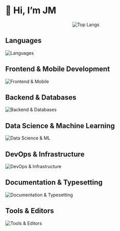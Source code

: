 # 👋 Hi, I’m JM

<!-- [![My Skills](https://skillicons.dev/icons?i=js,ts,html,css,nextjs,tailwind,py,androidstudio,ansible,bash,clojure,docker,elixir,fastapi,figma,go,java,kotlin,linux,lua,md,neovim,postgres,r,react,rust,spring,sqlite,sklearn,git&titles=true)](https://skillicons.dev) -->

<div align="center">
    <img src="https://github-readme-stats.vercel.app/api/top-langs/?username=jmrec&layout=compact&theme=radical&langs_count=20" alt="Top Langs" />
</div>

<!-- ![Top Langs](https://github-readme-stats.vercel.app/api/top-langs/?username=jmrec&layout=compact&theme=radical&langs_count=20) -->

## Languages
![Languages](https://go-skill-icons.vercel.app/api/icons?i=python,java,kotlin,javascript,typescript,bash,golang,r,rust,elixir,clojure,ocaml,lua,elm&titles=true&perline=6)

## Frontend & Mobile Development
![Frontend & Mobile](https://go-skill-icons.vercel.app/api/icons?i=html,css,react,nextjs,tailwindcss,androidstudio,jetpackcompose&titles=true&perline=6)

## Backend & Databases
![Backend & Databases](https://go-skill-icons.vercel.app/api/icons?i=spring,fastapi,postgresql&titles=true)

## Data Science & Machine Learning
![Data Science & ML](https://go-skill-icons.vercel.app/api/icons?i=numpy,pandas,polars,scipy,matplotlib,seaborn,scikitlearn,jupyter,googlecolab&titles=true&perline=6)

## DevOps & Infrastructure
![DevOps & Infrastructure](https://go-skill-icons.vercel.app/api/icons?i=git,docker,ansible,linux&titles=true)

## Documentation & Typesetting
![Documentation & Typesetting](https://go-skill-icons.vercel.app/api/icons?i=markdown,uml,mermaid,typst,latex,overleaf&titles=true)

## Tools & Editors
![Tools & Editors](https://go-skill-icons.vercel.app/api/icons?i=kitty,neovim,figma&titles=true)

<!-- ![JM's Repository Contributions](https://ghchart.rshah.org/jmrec) -->

<!--
### Feel free to navigate my profile, you'll find my personal and school projects ✨
I mainly do dev, data analysis, and sysad. I'm still honing my skills but I'm able to quickly adapt to diverse tech stacks.


## Interests
### Langs
![Static Badge](https://img.shields.io/badge/_-Python-lightblue?style=for-the-badge&logo=python)
![Static Badge](https://img.shields.io/badge/_-Elixir-indigo?style=for-the-badge&logo=elixir)
![Static Badge](https://img.shields.io/badge/_-Rust-orange?style=for-the-badge&logo=rust)
![Static Badge](https://img.shields.io/badge/_-Clojure-lightgreen?style=for-the-badge&logo=clojure)
![Static Badge](https://img.shields.io/badge/_-JavaScript-black?style=for-the-badge&logo=github)

![Static Badge](https://img.shields.io/badge/_-Phoenix-green?style=for-the-badge&logo=phoenixframework)
![Static Badge](https://img.shields.io/badge/_-Git-lightgreen?style=for-the-badge&logo=git)
![Static Badge](https://img.shields.io/badge/_-GitHub-black?style=for-the-badge&logo=github)

![Static Badge](https://img.shields.io/badge/_-HTML5-green?style=for-the-badge&logo=phoenixframework)
![Static Badge](https://img.shields.io/badge/_-CSS3-lightgreen?style=for-the-badge&logo=git)
![Static Badge](https://img.shields.io/badge/_-TailwindCSS-black?style=for-the-badge&logo=github)

![Static Badge](https://img.shields.io/badge/_-Python-%23eee?style=for-the-badge&logo=python)
![Static Badge](https://img.shields.io/badge/_-Clojure-%23eee?style=for-the-badge&logo=clojure)
![Static Badge](https://img.shields.io/badge/_-Elixir-%23eee?style=for-the-badge&logo=elixir&logoColor=%234B275F)
![Static Badge](https://img.shields.io/badge/_-Rust-%23eee?style=for-the-badge&logo=rust&logoColor=%23000000)
![Static Badge](https://img.shields.io/badge/_-JavaScript-%23eee?style=for-the-badge&logo=javascript&logoColor=%23F7DF1E)
![Static Badge](https://img.shields.io/badge/_-Lua-%23eee?style=for-the-badge&logo=lua&logoColor=%232C2D72)
![Static Badge](https://img.shields.io/badge/_-Java-%23eee?style=for-the-badge)
![Static Badge](https://img.shields.io/badge/_-kotlin-%23eee?style=for-the-badge&logo=kotlin&logoColor=%237F52FF)
![Static Badge](https://img.shields.io/badge/_-go-%23eee?style=for-the-badge&logo=go&logoColor=%2300ADD8)
![Static Badge](https://img.shields.io/badge/_-ocaml-%23eee?style=for-the-badge&logo=ocaml&logoColor=%23EC6813)
![Static Badge](https://img.shields.io/badge/_-haskell-%23eee?style=for-the-badge&logo=haskell&logoColor=%235D4F85)

### Dev
![Static Badge](https://img.shields.io/badge/_-html5-%23eee?style=for-the-badge&logo=html5)
![Static Badge](https://img.shields.io/badge/_-css-%23eee?style=for-the-badge&logo=css&logoColor=%23663399)
![Static Badge](https://img.shields.io/badge/_-tailwindcss-%23eee?style=for-the-badge&logo=tailwindcss)
![Static Badge](https://img.shields.io/badge/_-Phoenix-%23eee?style=for-the-badge&logo=phoenixframework)
![Static Badge](https://img.shields.io/badge/_-Liveview-%23eee?style=for-the-badge)
![Static Badge](https://img.shields.io/badge/_-figma-%23eee?style=for-the-badge&logo=figma&logoColor=%23F24E1E)
![Static Badge](https://img.shields.io/badge/_-postgresql-%23eee?style=for-the-badge&logo=postgresql&logoColor=%234169E1)
![Static Badge](https://img.shields.io/badge/_-mysql-%23eee?style=for-the-badge&logo=mysql&logoColor=%234479A1)
![Static Badge](https://img.shields.io/badge/_-sqlite-%23eee?style=for-the-badge&logo=sqlite&logoColor=%23003B57)

### Data Analysis
![Static Badge](https://img.shields.io/badge/_-numpy-%23eee?style=for-the-badge&logo=numpy&logoColor=%23013243)
![Static Badge](https://img.shields.io/badge/_-pandas-%23eee?style=for-the-badge&logo=pandas&logoColor=%23150458)
![Static Badge](https://img.shields.io/badge/_-matplotlib-%23eee?style=for-the-badge)
![Static Badge](https://img.shields.io/badge/_-seaborn-%23eee?style=for-the-badge)
![Static Badge](https://img.shields.io/badge/_-scipy-%23eee?style=for-the-badge&logo=scipy)
![Static Badge](https://img.shields.io/badge/_-scikitlearn-%23eee?style=for-the-badge&logo=scikitlearn)

### Ops
![Static Badge](https://img.shields.io/badge/_-zsh-%23eee?style=for-the-badge&logo=zsh&logoColor=%23F15A24)
![Static Badge](https://img.shields.io/badge/_-neovim-%23eee?style=for-the-badge&logo=neovim&logoColor=%2357A143)
![Static Badge](https://img.shields.io/badge/_-ansible-%23eee?style=for-the-badge&logo=ansible&logoColor=%23EE0000)

### Database
![Static Badge](https://img.shields.io/badge/_-postgresql-%23eee?style=for-the-badge&logo=postgresql&logoColor=%234169E1)
![Static Badge](https://img.shields.io/badge/_-mysql-%23eee?style=for-the-badge&logo=mysql&logoColor=%234479A1)
![Static Badge](https://img.shields.io/badge/_-sqlite-%23eee?style=for-the-badge&logo=sqlite&logoColor=%23003B57)

### Docu
![Static Badge](https://img.shields.io/badge/_-markdown-%23eee?style=for-the-badge&logo=markdown&logoColor=%23000000)
![Static Badge](https://img.shields.io/badge/_-typst-%23eee?style=for-the-badge&logo=typst&logoColor=%23239DAD)
![Static Badge](https://img.shields.io/badge/_-latex-%23eee?style=for-the-badge&logo=latex&logoColor=%23008080)
![Static Badge](https://img.shields.io/badge/_-uml-%23eee?style=for-the-badge&logo=uml&logoColor=%23FABD14)

### Math
![Static Badge](https://img.shields.io/badge/_-abstract%20algebra-%23eee?style=for-the-badge)
![Static Badge](https://img.shields.io/badge/_-category%20theory-%23eee?style=for-the-badge)

## 🤓 Interests
- Scripting and system administration with `Python` and `Shell`
- Low-level programming (i.e. debugging, reverse engineering, etc.) with `Assembly` and `C`
- Web development with `React` and `Tailwind CSS`
- Data analysis with `Pandas`
- Explore educational languages like `Haskell`, `Lisp`, and `Smalltalk`

## 🤯 Favorite Quote
> The best programs are written so that computing machines can perform them quickly and so that human beings can understand them clearly. A programmer is ideally an essayist who works with traditional aesthetic and literary forms as well as mathematical concepts, to communicate the way that an algorithm works and to convince a reader that the results will be correct.<br>
> <em><strong>~ Donald Knuth</strong></em>
-->
